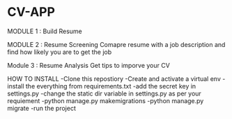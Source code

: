 # CV-APP

MODULE 1 : Build Resume

MODULE 2 : Resume Screening 
Comapre resume with a job description and find how likely you are to get the job

Module 3 : Resume Analysis
Get tips to imporve your CV


HOW TO INSTALL
-Clone this repostiory
-Create and activate a virtual env
-install the everything from requirements.txt
-add the secret key in settings.py
-change the static dir variable in settings.py as per your requiement
-python manage.py makemigrations
-python manage.py migrate
-run the project
